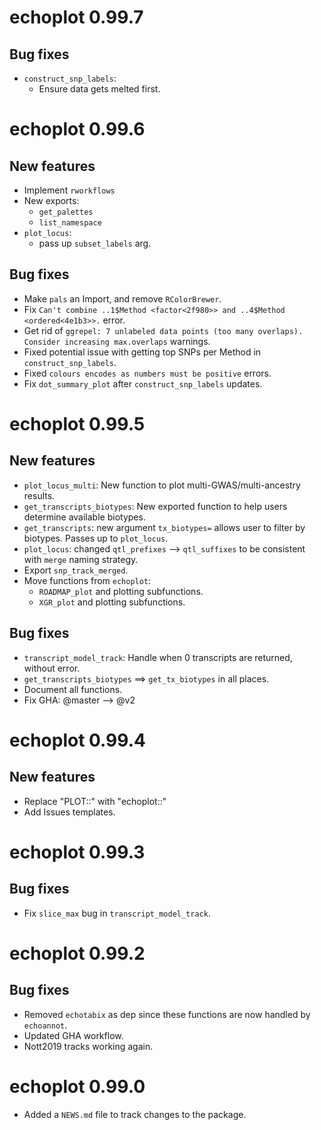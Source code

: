 # echoplot 0.99.7

## Bug fixes

- `construct_snp_labels`:
    - Ensure data gets melted first.

# echoplot 0.99.6

## New features

* Implement `rworkflows`
* New exports:
    - `get_palettes`
    - `list_namespace`
* `plot_locus`:
    - pass up `subset_labels` arg.

## Bug fixes

* Make `pals` an Import, and remove `RColorBrewer`.
* Fix `Can't combine ..1$Method <factor<2f980>> and ..4$Method <ordered<4e1b3>>.` error.
* Get rid of `ggrepel: 7 unlabeled data points (too many overlaps). Consider increasing max.overlaps` 
    warnings.
* Fixed potential issue with getting top SNPs per Method in `construct_snp_labels`.
* Fixed `colours encodes as numbers must be positive` errors.
* Fix `dot_summary_plot` after `construct_snp_labels` updates.

# echoplot 0.99.5

## New features

* `plot_locus_multi`: New function to plot multi-GWAS/multi-ancestry results.
* `get_transcripts_biotypes`: New exported function to help users
    determine available biotypes.
* `get_transcripts`: new argument `tx_biotypes=` allows user to filter by 
    biotypes. Passes up to `plot_locus`.
* `plot_locus`: changed `qtl_prefixes` --> `qtl_suffixes` to be consistent with 
    `merge` naming strategy. 
* Export `snp_track_merged`. 
* Move functions from `echoplot`:
    - `ROADMAP_plot` and plotting subfunctions.  
    - `XGR_plot` and plotting subfunctions.  
    
## Bug fixes

* `transcript_model_track`: Handle when 0 transcripts are returned, without error.
* `get_transcripts_biotypes` ==> `get_tx_biotypes` in all places.
* Document all functions. 
* Fix GHA: @master --> @v2  

# echoplot 0.99.4

## New features

* Replace "PLOT::" with "echoplot::"
* Add Issues templates. 

# echoplot 0.99.3

## Bug fixes 

* Fix `slice_max` bug in `transcript_model_track`.

# echoplot 0.99.2

## Bug fixes 

* Removed `echotabix` as dep since these functions
    are now handled by `echoannot`.
* Updated GHA workflow.
* Nott2019 tracks working again. 


# echoplot 0.99.0

* Added a `NEWS.md` file to track changes to the package.
